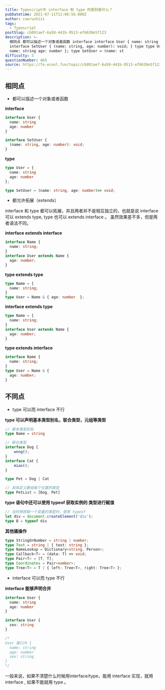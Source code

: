 ```yaml
---
title: Typescript中 interface 和 type 的差别是什么？
pubDatetime: 2021-07-11T11:06:56.000Z
author: caorushizi
tags:
  - Typescript
postSlug: cb091ae7-6a50-441b-9513-ef6638e5f123
description: >-
  相同点 都可以描述一个对象或者函数 interface interface User { name: string age: number }
  interface SetUser { (name: string, age: number): void; } type type User = {
  name: string age: number }; type SetUser = (name: st
difficulty: 3
questionNumber: 465
source: https://fe.ecool.fun/topic/cb091ae7-6a50-441b-9513-ef6638e5f123
---
```


## 相同点

* 都可以描述一个对象或者函数

**interface**
```typescript
interface User {
  name: string
  age: number
}

interface SetUser {
  (name: string, age: number): void;
}
```

**type**
```typescript
type User = {
  name: string
  age: number
};

type SetUser = (name: string, age: number)=> void;
```

* 都允许拓展（extends）

interface 和 type 都可以拓展，并且两者并不是相互独立的，也就是说 interface 可以 extends type, type 也可以 extends interface 。 虽然效果差不多，但是两者语法不同。

**interface extends interface**
```typescript
interface Name { 
  name: string; 
}
interface User extends Name { 
  age: number; 
}
```

**type extends type**
```typescript
type Name = { 
  name: string; 
}
type User = Name & { age: number  };
```

**interface extends type**
```typescript
type Name = { 
  name: string; 
}
interface User extends Name { 
  age: number; 
}
```

**type extends interface**
```typescript
interface Name { 
  name: string; 
}
type User = Name & { 
  age: number; 
}
```

## 不同点

* type 可以而 interface 不行

**type 可以声明基本类型别名，联合类型，元组等类型**
```typescript
// 基本类型别名
type Name = string

// 联合类型
interface Dog {
    wong();
}
interface Cat {
    miao();
}

type Pet = Dog | Cat

// 具体定义数组每个位置的类型
type PetList = [Dog, Pet]
```

**type 语句中还可以使用 typeof 获取实例的 类型进行赋值**
```typescript
// 当你想获取一个变量的类型时，使用 typeof
let div = document.createElement('div');
type B = typeof div
```

**其他骚操作**
```typescript
type StringOrNumber = string | number;  
type Text = string | { text: string };  
type NameLookup = Dictionary<string, Person>;  
type Callback<T> = (data: T) => void;  
type Pair<T> = [T, T];  
type Coordinates = Pair<number>;  
type Tree<T> = T | { left: Tree<T>, right: Tree<T> };
```

* interface 可以而 type 不行

**interface 能够声明合并**

```typescript
interface User {
  name: string
  age: number
}

interface User {
  sex: string
}

/*
User 接口为 {
  name: string
  age: number
  sex: string 
}
*/
```

一般来说，如果不清楚什么时候用interface/type，能用 interface 实现，就用 interface , 如果不能就用 type 。

